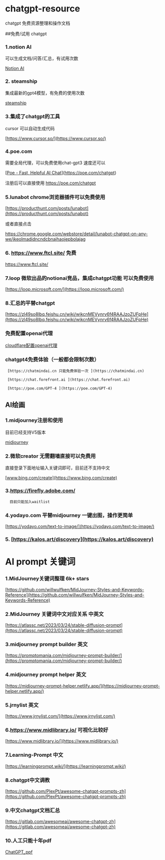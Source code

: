 # chatgpt-resource

chatgpt 免费资源整理和操作文档

##免费/试用 chatgpt

### 1.notion AI

   可以生成文档/问答/汇总，有试用次数

  [Notion AI](notion/notion.md)

### 2. steamship

   集成最新的gpt4模型，有免费的使用次数

   [steamship](steamship/steamship.md)

### 3.集成了chatgpt的工具

   cursor 可以自动生成代码

   [https://www.cursor.so/](https://www.cursor.so/)

### 4.poe.com

 需要全局代理，可以免费使用chat-gpt3 速度还可以

[[Poe - Fast, Helpful AI Chat](https://poe.com/chatgpt)](https://poe.com/chatgpt)

注册后可以直接使用 https://poe.com/chatgpt

### 5.lunabot chrome浏览器插件可以免费使用

   [https://producthunt.com/posts/lunabot](https://producthunt.com/posts/lunabot)

   或者直接点击

   https://chrome.google.com/webstore/detail/lunabot-chatgpt-on-any-we/jkeolmadidncndcbnajhaojepbolajag

### 6. https://www.ftcl.site/ 免费

 https://www.ftcl.site/  

### 7.loop 微软出品的notionai竞品，集成chatgpt功能 可以免费使用

  [https://loop.microsoft.com/](https://loop.microsoft.com/)
  
### 8.汇总的平替chatgpt
  
   [https://zl49so8lbq.feishu.cn/wiki/wikcnMEVynrv6f4RAAJzoZUFpHe](https://zl49so8lbq.feishu.cn/wiki/wikcnMEVynrv6f4RAAJzoZUFpHe)

### 免费配置openai代理

[cloudflare配置openai代理](cloudflare/cf.md)

### chatgpt4免费体验（一般都会限制次数）
     
     [https://chatmindai.cn 只能免费体验一次 ](https://chatmindai.cn)
     
     [https://chat.forefront.ai ](https://chat.forefront.ai)
     
     [https://poe.com/GPT-4 ](https://poe.com/GPT-4)

## 

## AI绘画

### 1.midjourney注册和使用

   目前已经支持V5版本

   [midjourney](mj/mj.md)

### 2.微软creator 无需翻墙直接可以免费用

   直接登录下面地址输入关键词即可，目前还不支持中文

   [www.bing.com/create](https://www.bing.com/create) 

### 3.https://firefly.adobe.com/

      目前只能加入waitlist

### 4.yodayo.com 平替midjourney 一键出图，操作更简单

  [https://yodayo.com/text-to-image/](https://yodayo.com/text-to-image/)

### 5. [https://kalos.art/discovery](https://kalos.art/discovery)

## 

# AI prompt 关键词

### 1.MidJourney关键词整理 6k+ stars

 [https://github.com/willwulfken/MidJourney-Styles-and-Keywords-Reference](https://github.com/willwulfken/MidJourney-Styles-and-Keywords-Reference)

### 2.MidJourney 关键词中文对应关系 中英文

 [https://atlassc.net/2023/03/24/stable-diffusion-prompt](https://atlassc.net/2023/03/24/stable-diffusion-prompt)

### 3.midjourney prompt builder 英文

 [https://promptomania.com/midjourney-prompt-builder/](https://promptomania.com/midjourney-prompt-builder/)

### 4.midjourney prompt helper 英文

 [https://midjourney-prompt-helper.netlify.app/](https://midjourney-prompt-helper.netlify.app/)

### 5.jrnylist 英文

 [https://www.jrnylist.com/](https://www.jrnylist.com/)

### 6.https://www.midlibrary.io/ 可视化比较好

 [https://www.midlibrary.io/](https://www.midlibrary.io/)

### 7.Learning-Prompt 中文

 [https://learningprompt.wiki/](https://learningprompt.wiki/)

### 8.chatgpt中文调教

 [https://github.com/PlexPt/awesome-chatgpt-prompts-zh](https://github.com/PlexPt/awesome-chatgpt-prompts-zh)
 
### 9.中文chatgpt文档汇总

  [https://gitlab.com/awesomeai/awesome-chatgpt-zh](https://gitlab.com/awesomeai/awesome-chatgpt-zh)
  
### 10.人工只能十年pdf

   [ChatGPT_ppf](http://lipiji.com/slides/ChatGPT_ppf.pdf)
  
